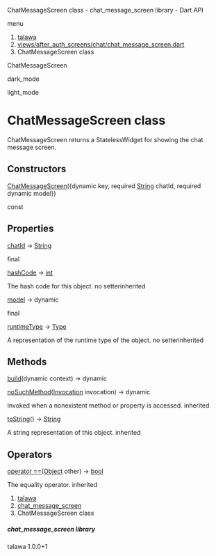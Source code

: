 




ChatMessageScreen class - chat\_message\_screen library - Dart API







menu

1. [talawa](../index.html)
2. [views/after\_auth\_screens/chat/chat\_message\_screen.dart](../file-___home_harshil_Desktop_open-source_palisadoes_talawa_lib_views_after_auth_screens_chat_chat_message_screen/)
3. ChatMessageScreen class

ChatMessageScreen


dark\_mode

light\_mode




# ChatMessageScreen class


ChatMessageScreen returns a StatelessWidget for showing the chat message screen.


## Constructors

[ChatMessageScreen](../file-___home_harshil_Desktop_open-source_palisadoes_talawa_lib_views_after_auth_screens_chat_chat_message_screen/ChatMessageScreen/ChatMessageScreen.html)({dynamic key, required [String](https://api.flutter.dev/flutter/dart-core/String-class.html) chatId, required dynamic model})

const



## Properties

[chatId](../file-___home_harshil_Desktop_open-source_palisadoes_talawa_lib_views_after_auth_screens_chat_chat_message_screen/ChatMessageScreen/chatId.html)
→ [String](https://api.flutter.dev/flutter/dart-core/String-class.html)

final

[hashCode](https://api.flutter.dev/flutter/dart-core/Object/hashCode.html)
→ [int](https://api.flutter.dev/flutter/dart-core/int-class.html)

The hash code for this object.
no setterinherited

[model](../file-___home_harshil_Desktop_open-source_palisadoes_talawa_lib_views_after_auth_screens_chat_chat_message_screen/ChatMessageScreen/model.html)
→ dynamic

final

[runtimeType](https://api.flutter.dev/flutter/dart-core/Object/runtimeType.html)
→ [Type](https://api.flutter.dev/flutter/dart-core/Type-class.html)

A representation of the runtime type of the object.
no setterinherited



## Methods

[build](../file-___home_harshil_Desktop_open-source_palisadoes_talawa_lib_views_after_auth_screens_chat_chat_message_screen/ChatMessageScreen/build.html)(dynamic context)
→ dynamic



[noSuchMethod](https://api.flutter.dev/flutter/dart-core/Object/noSuchMethod.html)([Invocation](https://api.flutter.dev/flutter/dart-core/Invocation-class.html) invocation)
→ dynamic


Invoked when a nonexistent method or property is accessed.
inherited

[toString](https://api.flutter.dev/flutter/dart-core/Object/toString.html)()
→ [String](https://api.flutter.dev/flutter/dart-core/String-class.html)


A string representation of this object.
inherited



## Operators

[operator ==](https://api.flutter.dev/flutter/dart-core/Object/operator_equals.html)([Object](https://api.flutter.dev/flutter/dart-core/Object-class.html) other)
→ [bool](https://api.flutter.dev/flutter/dart-core/bool-class.html)


The equality operator.
inherited



 


1. [talawa](../index.html)
2. [chat\_message\_screen](../file-___home_harshil_Desktop_open-source_palisadoes_talawa_lib_views_after_auth_screens_chat_chat_message_screen/)
3. ChatMessageScreen class

##### chat\_message\_screen library





talawa
1.0.0+1






